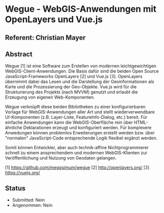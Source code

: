 # Wegue - WebGIS-Anwendungen mit OpenLayers und Vue.js

## Referent: Christian Mayer

## Abstract

Wegue [1] ist eine Software zum Erstellen von modernen leichtgewichtigen WebGIS-Client-Anwendungen. Die Basis dafür sind die beiden Open Source JavaScript-Frameworks OpenLayers [2] und Vue.js [3]. OpenLayers übernimmt dabei das Lesen und die Darstellung der Geoinformationen als Karte und die Prozessierung der Geo-Objekte. Vue.js wird für die Strukturierung des Projekts (nach MVVM) genutzt und erlaubt die Erzeugung von eigenen Web-Komponenten.

Wegue verknüpft diese beiden Bibilotheken zu einer konfigurierbaren Vorlage für WebGIS-Anwendungen aller Art und stellt wiederverwendbare UI-Komponenten (z.B. Layer-Liste, FeatureInfo-Dialog, etc.) bereit.
Für einfache Anwendungen kann die WebGIS-Oberfläche rein über HTML-ähnliche Deklarationen erzeugt und konfiguriert werden. Für komplexere Anwedungen können problemlos Erweiterungen erstellt werden bzw. über "normalen" JavaScript-Code entsprechende Logik flexibel ergänzt werden.

Somit können Entwickler, aber auch technik-affine Nichtprogrammierer schnell zu einem ansprechendem und modernen WebGIS-Klienten zur Veröffentlichung und Nutzung von Geodaten gelangen.


[1] https://github.com/meggsimum/wegue
[2] http://openlayers.org/
[3] https://vuejs.org/

## Status
  * Submitted: Nein
  * Angenommen: Nein
